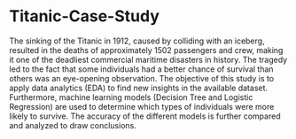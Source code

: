 # Titanic-Case-Study

The sinking of the Titanic in 1912, caused
by colliding with an iceberg, resulted in the
deaths of approximately 1502 passengers
and crew, making it one of the deadliest
commercial maritime disasters in history.
The tragedy led to the fact that some
individuals had a better chance of survival
than others was an eye-opening
observation. The objective of this study is to
apply data analytics (EDA) to find new
insights in the available dataset.
Furthermore, machine learning models
(Decision Tree and Logistic Regression) are
used to determine which types of individuals
were more likely to survive. The accuracy of
the different models is further compared and
analyzed to draw conclusions.

